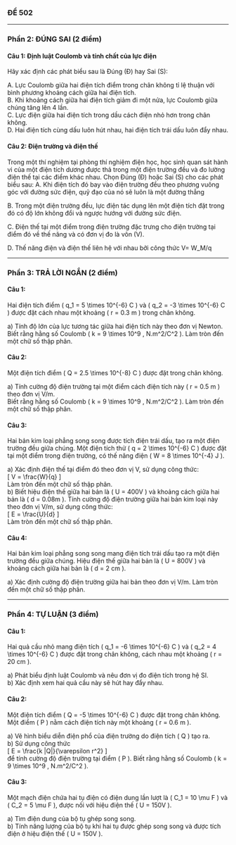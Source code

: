 ### **ĐỀ 502**  

---

### **Phần 2: ĐÚNG SAI (2 điểm)**  

#### **Câu 1: Định luật Coulomb và tính chất của lực điện**  
Hãy xác định các phát biểu sau là Đúng (Đ) hay Sai (S):  

A. Lực Coulomb giữa hai điện tích điểm trong chân không tỉ lệ thuận với bình phương khoảng cách giữa hai điện tích.  
B. Khi khoảng cách giữa hai điện tích giảm đi một nửa, lực Coulomb giữa chúng tăng lên 4 lần.  
C. Lực điện giữa hai điện tích trong dầu cách điện nhỏ hơn trong chân không.  
D. Hai điện tích cùng dấu luôn hút nhau, hai điện tích trái dấu luôn đẩy nhau.  

#### **Câu 2: Điện trường và điện thế**  
Trong một thí nghiệm tại phòng thí nghiệm điện học, học sinh quan sát hành vi của một điện tích dương được thả trong một điện trường đều và đo lường điện thế tại các điểm khác nhau. 
Chọn Đúng (Đ) hoặc Sai (S) cho các phát biểu sau: 
A. Khi điện tích đó bay vào điện trường đều theo phương vuông góc với đường sức điện, quỹ đạo của nó sẽ luôn là một đường thẳng

B. Trong một điện trường đều, lực điện tác dụng lên một điện tích đặt trong đó có độ lớn không đổi và ngược hướng với đường sức điện.

C. Điện thế tại một điểm trong điện trường đặc trưng cho điện trường tại điểm đó về thế năng và có đơn vị đo là vôn (V). 

D. Thế năng điện và điện thế liên hệ với nhau bởi công thức V= W_M/q 

---

### **Phần 3: TRẢ LỜI NGẮN (2 điểm)**  

#### **Câu 1:**  
Hai điện tích điểm \( q_1 = 5 \times 10^{-6} C \) và \( q_2 = -3 \times 10^{-6} C \) được đặt cách nhau một khoảng \( r = 0.3 m \) trong chân không.  

a) Tính độ lớn của lực tương tác giữa hai điện tích này theo đơn vị Newton.  
Biết rằng hằng số Coulomb \( k = 9 \times 10^9 \, N.m^2/C^2 \). Làm tròn đến một chữ số thập phân.  

#### **Câu 2:**  
Một điện tích điểm \( Q = 2.5 \times 10^{-8} C \) được đặt trong chân không.  

a) Tính cường độ điện trường tại một điểm cách điện tích này \( r = 0.5 m \) theo đơn vị V/m.  
Biết rằng hằng số Coulomb \( k = 9 \times 10^9 \, N.m^2/C^2 \). Làm tròn đến một chữ số thập phân.  

#### **Câu 3:**  
Hai bản kim loại phẳng song song được tích điện trái dấu, tạo ra một điện trường đều giữa chúng. Một điện tích thử \( q = 2 \times 10^{-6} C \) được đặt tại một điểm trong điện trường, có thế năng điện \( W = 8 \times 10^{-4} J \).  

a) Xác định điện thế tại điểm đó theo đơn vị V, sử dụng công thức:  
\[
V = \frac{W}{q}
\]  
Làm tròn đến một chữ số thập phân.  
b) Biết hiệu điện thế giữa hai bản là \( U = 400V \) và khoảng cách giữa hai bản là \( d = 0.08m \). Tính cường độ điện trường giữa hai bản kim loại này theo đơn vị V/m, sử dụng công thức:  
\[
E = \frac{U}{d}
\]  
Làm tròn đến một chữ số thập phân.  
#### **Câu 4:**  
Hai bản kim loại phẳng song song mang điện tích trái dấu tạo ra một điện trường đều giữa chúng. Hiệu điện thế giữa hai bản là \( U = 800V \) và khoảng cách giữa hai bản là \( d = 2 cm \).  

a) Xác định cường độ điện trường giữa hai bản theo đơn vị V/m. Làm tròn đến một chữ số thập phân.  

---

### **Phần 4: TỰ LUẬN (3 điểm)**  

#### **Câu 1:**  
Hai quả cầu nhỏ mang điện tích \( q_1 = -6 \times 10^{-6} C \) và \( q_2 = 4 \times 10^{-6} C \) được đặt trong chân không, cách nhau một khoảng \( r = 20 cm \).  

a) Phát biểu định luật Coulomb và nêu đơn vị đo điện tích trong hệ SI.  
b) Xác định xem hai quả cầu này sẽ hút hay đẩy nhau.  

#### **Câu 2:**  
Một điện tích điểm \( Q = -5 \times 10^{-6} C \) được đặt trong chân không. Một điểm \( P \) nằm cách điện tích này một khoảng \( r = 0.6 m \).  

a) Vẽ hình biểu diễn điện phổ của điện trường do điện tích \( Q \) tạo ra.  
b) Sử dụng công thức  
\[
E = \frac{k |Q|}{\varepsilon r^2}
\]  
để tính cường độ điện trường tại điểm \( P \). Biết rằng hằng số Coulomb \( k = 9 \times 10^9 \, N.m^2/C^2 \).  

#### **Câu 3:**  
Một mạch điện chứa hai tụ điện có điện dung lần lượt là \( C_1 = 10 \mu F \) và \( C_2 = 5 \mu F \), được nối với hiệu điện thế \( U = 150V \).  

a) Tìm điện dung của bộ tụ ghép song song.  
b) Tính năng lượng của bộ tụ khi hai tụ được ghép song song và được tích điện ở hiệu điện thế \( U = 150V \).
